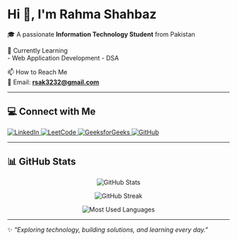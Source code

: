 <!--  ## 📊 GitHub Stats

 ![Your GitHub stats](https://github-readme-stats.vercel.app/api?username=sajjalf23&show_icons=true&theme=radical) 

![Top Langs](https://github-readme-stats.vercel.app/api/top-langs/?username=sajjalf23&layout=compact&theme=radical)  

 ![GitHub Activity Graph](https://github-readme-activity-graph.vercel.app/graph?username=sajjalf23&theme=tokyo-night)  

<p align="center">
  <img src="https://github-readme-stats.vercel.app/api/top-langs/?username=sajjalf23&layout=compact&theme=tokyonight&hide_border=true&langs_count=10&card_width=445" alt="Top Languages Compact" />
</p>

--- -->

# Hi 👋, I'm Rahma Shahbaz  
🎓 A passionate **Information Technology Student** from Pakistan  
           
🌱 Currently Learning  
           - Web Application Development  - DSA

📫 How to Reach Me  
           📧 Email: **rsak3232@gmail.com**

---

## 💻 Connect with Me  

<p align="left">
  <a href="https://www.linkedin.com/in/rahma-shahbaz-660841378/" target="_blank">
    <img src="https://img.shields.io/badge/LinkedIn-0A66C2?style=for-the-badge&logo=linkedin&logoColor=white" alt="LinkedIn"/>
  </a>
  
  <a href="https://leetcode.com/u/sami_1234/" target="_blank">
    <img src="https://img.shields.io/badge/LeetCode-FFA116?style=for-the-badge&logo=leetcode&logoColor=white" alt="LeetCode"/>
  </a>
  
  <a href="https://auth.geeksforgeeks.org/user/rahmashahbaz" target="_blank">
    <img src="https://img.shields.io/badge/GeeksforGeeks-0F9D58?style=for-the-badge&logo=geeksforgeeks&logoColor=white" alt="GeeksforGeeks"/>
  </a>
  
  <a href="https://github.com/codewithsami1234" target="_blank">
    <img src="https://img.shields.io/badge/GitHub-171515?style=for-the-badge&logo=github&logoColor=white" alt="GitHub"/>
  </a>
</p>

---

## 📊 GitHub Stats  

<p align="center">
 <img src="https://github-readme-stats.vercel.app/api?username=codewithsami1234&show_icons=true&theme=tokyonight&hide_border=true" alt="GitHub Stats" />
</p>

<p align="center">
 <img src="https://github-readme-streak-stats.herokuapp.com/?user=codewithsami1234&theme=tokyonight&hide_border=true" alt="GitHub Streak" />
</p>

<p align="center">
 <img src="https://github-readme-stats.vercel.app/api/top-langs/?username=codewithsami1234&layout=compact&theme=tokyonight&hide_border=true&langs_count=10&card_width=445" alt="Most Used Languages" />
</p>

---

✨ *"Exploring technology, building solutions, and learning every day."*  

